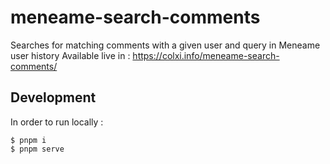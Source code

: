 # meneame-search-comments
Searches for matching comments with a given user and query in Meneame user history
Available live in : https://colxi.info/meneame-search-comments/


## Development

In order to run locally :
```
$ pnpm i 
$ pnpm serve
```